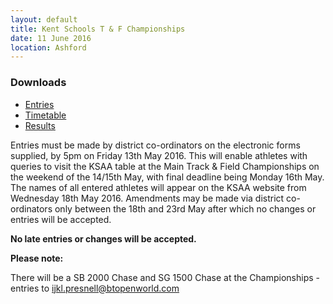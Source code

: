 ```yaml
---
layout: default
title: Kent Schools T & F Championships
date: 11 June 2016
location: Ashford
---
```


<div class="panel panel-info">
    <div class="panel-heading">
        <h3 class="panel-title">Downloads</h3>
    </div>
    <div class="panel-body">
        <ul>
            <li><a href="/files/events/15-16/2016-06-11-kent-schools-t-and-f-championships/KentSchoolsChampionshipEntryList2016.pdf">Entries</a></li>
            <li><a href="/files/events/15-16/2016-06-11-kent-schools-t-and-f-championships/KentSchoolsChampionshipTimetable2016.pdf">Timetable</a></li>
            <li><a href="/files/events/15-16/2016-06-11-kent-schools-t-and-f-championships/KSAAChampionshipResults2016.pdf">Results</a></li>
        </ul>
    </div>
</div>

Entries must be made by district co-ordinators on the electronic forms supplied, by 5pm on Friday 13th May 2016. This will enable athletes with queries to visit the KSAA table at the Main Track & Field Championships on the weekend of the 14/15th May, with final deadline being Monday 16th May. The names of all entered athletes will appear on the KSAA website from Wednesday 18th May 2016. Amendments may be made via district co-ordinators only between the 18th and 23rd May after which no changes or entries will be accepted.

**No late entries or changes will be accepted.**

**Please note:**

 There will be a SB 2000 Chase and SG 1500 Chase at the Championships - entries to ijkl.presnell@btopenworld.com
